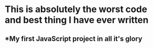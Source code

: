 # This is absolutely the worst code and best thing I have ever written
## *My first JavaScript project in all it's glory
